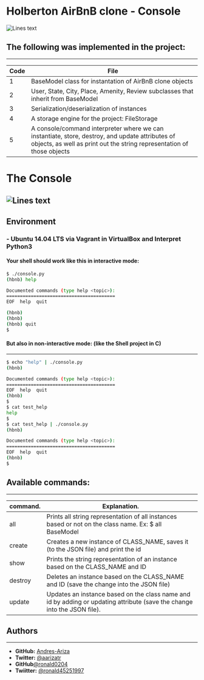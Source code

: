 # **Holberton** AirBnB clone - Console
![Lines text](https://pbs.twimg.com/media/El6vk5xW0AUJNY4?format=png&name=4096x4096)

## The following was implemented in the project:

---
| Code | File |
| ------ | ------ |
| 1 | BaseModel class for instantation of AirBnB clone objects |
| 2 | User, State, City, Place, Amenity, Review subclasses that inherit from BaseModel |
| 3 | Serialization/deserialization of instances |
| 4 | A storage engine for the project: FileStorage |
| 5 | A console/command interpreter where we can instantiate, store, destroy, and update attributes of objects, as well as print out the string representation of those objects |

# The Console
![Lines text](https://pbs.twimg.com/media/El6v2qRXgAEykYU?format=jpg&name=large)
---
## Environment
### - Ubuntu 14.04 LTS via Vagrant in VirtualBox and Interpret Python3
#### Your shell should work like this in interactive mode:
```sh
$ ./console.py
(hbnb) help

Documented commands (type help <topic>):
========================================
EOF  help  quit

(hbnb) 
(hbnb) 
(hbnb) quit
$
```

#### But also in non-interactive mode: (like the Shell project in C)
---
```sh
$ echo "help" | ./console.py
(hbnb)

Documented commands (type help <topic>):
========================================
EOF  help  quit
(hbnb)
$
$ cat test_help
help
$
$ cat test_help | ./console.py
(hbnb)

Documented commands (type help <topic>):
========================================
EOF  help  quit
(hbnb)
$
```

## Available commands:
---
| command. | Explanation. |
| ------ | ------ |
| all | Prints all string representation of all instances based or not on the class name. Ex: $ all BaseModel |
| create |Creates a new instance of CLASS_NAME, saves it (to the JSON file) and print the id |
| show | Prints the string representation of an instance based on the CLASS_NAME and ID |
| destroy | Deletes an instance based on the CLASS_NAME and ID (save the change into the JSON file) |
| update | Updates an instance based on the class name and id by adding or updating attribute (save the change into the JSON file). |

## Authors
---
- **GitHub:** [Andres-Ariza](https://github.com/aarizat)
- **Twitter:** [@aarizatr](https://twitter.com/aarizatr)
- **GitHub**[@ronald0204](https://github.com/ronald0204)
- **Twiitter:** [@ronald45251997](https://twitter.com/ronald45251997)